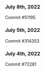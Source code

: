 ### July 8th, 2022

Commit #51195

### July 5th, 2022

Commit #314353


### July 4th, 2022

Commit #72281
